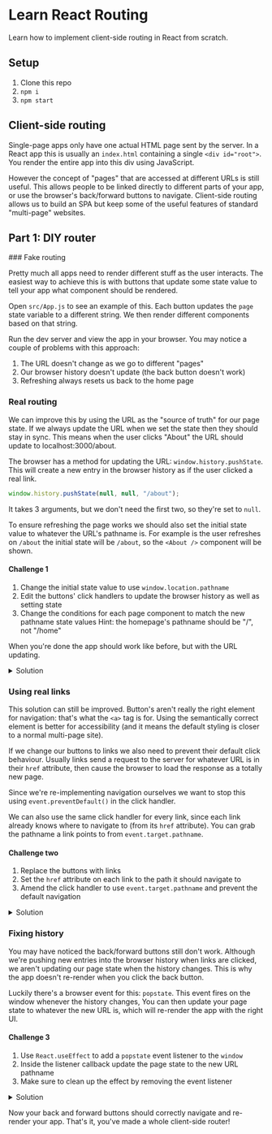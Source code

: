 # Learn React Routing

Learn how to implement client-side routing in React from scratch.

## Setup

1. Clone this repo
1. `npm i`
1. `npm start`

## Client-side routing

Single-page apps only have one actual HTML page sent by the server. In a React app this is usually an `index.html` containing a single `<div id="root">`. You render the entire app into this div using JavaScript.

However the concept of "pages" that are accessed at different URLs is still useful. This allows people to be linked directly to different parts of your app, or use the browser's back/forward buttons to navigate. Client-side routing allows us to build an SPA but keep some of the useful features of standard "multi-page" websites.

## Part 1: DIY router

### Fake routing

Pretty much all apps need to render different stuff as the user interacts. The easiest way to achieve this is with buttons that update some state value to tell your app what component should be rendered.

Open `src/App.js` to see an example of this. Each button updates the `page` state variable to a different string. We then render different components based on that string.

Run the dev server and view the app in your browser. You may notice a couple of problems with this approach:

1. The URL doesn't change as we go to different "pages"
1. Our browser history doesn't update (the back button doesn't work)
1. Refreshing always resets us back to the home page

### Real routing

We can improve this by using the URL as the "source of truth" for our page state. If we always update the URL when we set the state then they should stay in sync. This means when the user clicks "About" the URL should update to localhost:3000/about.

The browser has a method for updating the URL: `window.history.pushState`. This will create a new entry in the browser history as if the user clicked a real link.

```js
window.history.pushState(null, null, "/about");
```

It takes 3 arguments, but we don't need the first two, so they're set to `null`.

To ensure refreshing the page works we should also set the initial state value to whatever the URL's pathname is. For example is the user refreshes on `/about` the initial state will be `/about`, so the `<About />` component will be shown.

#### Challenge 1

1. Change the initial state value to use `window.location.pathname`
1. Edit the buttons' click handlers to update the browser history as well as setting state
1. Change the conditions for each page component to match the new pathname state values
  Hint: the homepage's pathname should be "/", not "/home"

When you're done the app should work like before, but with the URL updating.

<details>
<summary>Solution</summary>

```js
function App() {
  // initialise state to current URL path so refreshing works
  const [page, setPage] = React.useState(window.location.pathname);

  const navigate = (pathname) => {
    // update the URL/history to the new path
    window.history.pushState(null, null, pathname);
    // update state so this component re-renders
    setPage(pathname);
  }

  return (
    <div>
      <nav>
        <button onClick={() => navigate("/")}>Home</button>
        <button onClick={() => navigate("/about")}>About</button>
        <button onClick={() => navigate("/contact")}>Contact</button>
      </nav>
      <main>
        {page === "/" && <Home />}
        {page === "/about" && <About />}
        {page === "/contact" && <Contact />}
      </main>
    </div>
  );
}
```

</details>

### Using real links

This solution can still be improved. Button's aren't really the right element for navigation: that's what the `<a>` tag is for. Using the semantically correct element is better for accessibility (and it means the default styling is closer to a normal multi-page site).

If we change our buttons to links we also need to prevent their default click behaviour. Usually links send a request to the server for whatever URL is in their `href` attribute, then cause the browser to load the response as a totally new page.

Since we're re-implementing navigation ourselves we want to stop this using `event.preventDefault()` in the click handler.

We can also use the same click handler for every link, since each link already knows where to navigate to (from its `href` attribute). You can grab the pathname a link points to from `event.target.pathname`.

#### Challenge two

1. Replace the buttons with links
1. Set the `href` attribute on each link to the path it should navigate to
1. Amend the click handler to use `event.target.pathname` and prevent the default navigation

<details>
<summary>Solution</summary>

```js
function App() {
  const [page, setPage] = React.useState(window.location.pathname);

  const navigate = (event) => {
    // stop the normal browser navigation
    event.preventDefault();
    // the link knows what path it points to (from its href attribute)
    const newPath = event.target.pathname;
    window.history.pushState(null, null, newPath);
    setPage(newPath);
  }

  return (
    <div>
      <nav>
        <a href="/" onClick={navigate}>Home</a>
        <a href="/about" onClick={navigate}>About</a>
        <a href="/contact" onClick={navigate}>Contact</a>
      </nav>
      <main>
        {page === "/" && <Home />}
        {page === "/about" && <About />}
        {page === "/contact" && <Contact />}
      </main>
    </div>
  );
}
```

</details>

### Fixing history

You may have noticed the back/forward buttons still don't work. Although we're pushing new entries into the browser history when links are clicked, we aren't updating our page state when the history changes. This is why the app doesn't re-render when you click the back button.

Luckily there's a browser event for this: `popstate`. This event fires on the window whenever the history changes, You can then update your page state to whatever the new URL is, which will re-render the app with the right UI.

#### Challenge 3

1. Use `React.useEffect` to add a `popstate` event listener to the `window`
1. Inside the listener callback update the page state to the new URL pathname
1. Make sure to clean up the effect by removing the event listener

<details>
  <summary>Solution</summary>

  ```js
  React.useEffect(() => {
    // whenever history changes update state to re-render the app
    const onHistoryChange = () => {
      setPage(window.location.pathname);
    };
    window.addEventListener("popstate", onHistoryChange);
    // return a cleanup function that removes the listener
    return () => window.removeEventListener("popstate", onHistoryChange);
  }, []);
  ```

</details>

Now your back and forward buttons should correctly navigate and re-render your app. That's it, you've made a whole client-side router!
